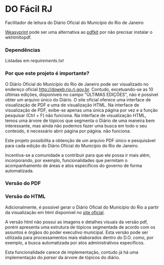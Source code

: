 # DO Fácil RJ
Facilitador de leitura do Diário Oficial do Município do Rio de Janeiro


[Weasyprint](http://weasyprint.readthedocs.io/en/latest/tutorial.html) pode ser uma alternativa ao [pdfkit](https://pypi.python.org/pypi/pdfkit) por não precisar instalar o wkhtmltopdf.

### Dependências

Listadas em *requirements.txt*

### Por que este projeto é importante?

O Diário Oficial do Município do Rio de Janeiro pode ser visualizado no endereço oficial http://doweb.rio.rj.gov.br. Contudo, excetuando-se as 10 últimas edições, disponíveis no campo
"ÚLTIMAS EDIÇÕES", não é possível obter um arquivo único do Diário. O site oficial oferece uma interface de visualização de PDF e uma de visualização HTML. Na interface de visualização de PDF,
exibe-se apenas uma única página por vez e a função pesquisar (Ctrl + F) não funciona. Na interface de visualização HTML, temos uma árvore de tópicos que segmenta o Diário de uma maneira bem interessante, mas ainda não podemos fazer uma busca em todo o seu conteúdo, é necessário abrir página por página.
não funciona.

Este projeto possibilita a obtenção de um arquivo PDF único e pesquisável para cada edição do Diário Oficial do Município do Rio de Janeiro.

Incentiva-se a comunidade a contribuir para que ele possa ir mais além, incorporando, por exemplo, funcionalidades que permitam o acompanhamento de áreas e atos específicos do governo de forma automatizada.

### Versão do PDF





### Versão do HTML

Adicionalmente, é possível gerar o Diário Oficial do Município do Rio a partir da visualização em html disponível no [site oficial](http://doweb.rio.rj.gov.br).

A versão html não possui as imagens e detalhes visuais da versão pdf, porém apresenta uma estrutura de tópicos segmentada de acordo com os assuntos e órgãos do poder executivo municipal.
Esta versão pode ser utilizada para processamentos mais elaborados dentro do D.O. como, por exemplo, a busca automatizada por atos administrativos específicos.

Esta funcionalidade carece de implementação, contudo já há uma implementação do *parser* da árvore de tópicos do diário.
